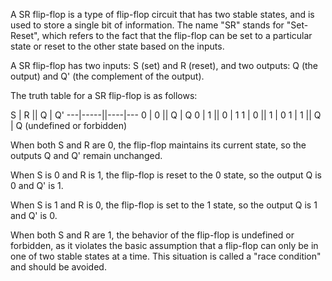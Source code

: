 A SR flip-flop is a type of flip-flop circuit that has two stable states, and is used to store a single bit of information. The name "SR" stands for "Set-Reset", which refers to the fact that the flip-flop can be set to a particular state or reset to the other state based on the inputs.

A SR flip-flop has two inputs: S (set) and R (reset), and two outputs: Q (the output) and Q' (the complement of the output).

The truth table for a SR flip-flop is as follows:

S  |  R  || Q  | Q'
---|-----||----|---
0  |  0  || Q  | Q
0  |  1  || 0  | 1
1  |  0  || 1  | 0
1  |  1  || Q  | Q (undefined or forbidden)

When both S and R are 0, the flip-flop maintains its current state, so the outputs Q and Q' remain unchanged.

When S is 0 and R is 1, the flip-flop is reset to the 0 state, so the output Q is 0 and Q' is 1.

When S is 1 and R is 0, the flip-flop is set to the 1 state, so the output Q is 1 and Q' is 0.

When both S and R are 1, the behavior of the flip-flop is undefined or forbidden, as it violates the basic assumption that a flip-flop can only be in one of two stable states at a time. This situation is called a "race condition" and should be avoided.
